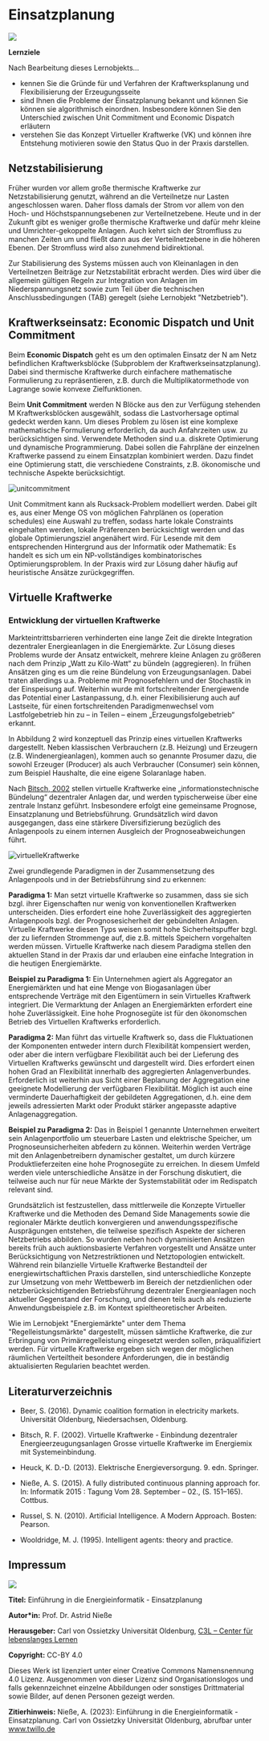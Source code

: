 <!-- 
author:   Prof. Dr. Astrid Nieße, Silke Welter, Jingyu Yang, Julia Heiken
email:    
Version:  1.0
language: de
license:  http://creativecommons.org/licenses/by/4.0/

mode:     Presentation

narrator: US English Female

logo:   img/uol_logo.png

icon:   img/uol_logo.png

        
-->

# Einsatzplanung

![](img/logoblock.png)

**Lernziele**

Nach Bearbeitung dieses Lernobjekts...

- kennen Sie die Gründe für und Verfahren der Kraftwerksplanung und Flexibilisierung der Erzeugungsseite
- sind Ihnen  die Probleme der Einsatzplanung bekannt und können Sie können sie algorithmisch einordnen. Insbesondere können Sie den Unterschied zwischen Unit Commitment und Economic Dispatch erläutern
- verstehen Sie das Konzept Virtueller Kraftwerke (VK) und können ihre Entstehung motivieren sowie den Status Quo in der Praxis darstellen.


## Netzstabilisierung
Früher wurden vor allem große thermische Kraftwerke zur Netzstabilisierung genutzt, während an die Verteilnetze nur Lasten angeschlossen waren. Daher floss damals der Strom vor allem von den Hoch- und Höchstspannungsebenen zur Verteilnetzebene. Heute und in der Zukunft gibt es weniger große thermische Kraftwerke und dafür mehr kleine und Umrichter-gekoppelte Anlagen. Auch kehrt sich der Stromfluss zu manchen Zeiten um und fließt dann aus der Verteilnetzebene in die höheren Ebenen. Der Stromfluss wird also zunehmend bidirektional. 

Zur Stabilisierung des Systems müssen auch von Kleinanlagen in den Verteilnetzen Beiträge zur Netzstabilität erbracht werden. Dies wird über die allgemein gültigen Regeln zur Integration von Anlagen im Niederspannungsnetz sowie zum Teil über die technischen Anschlussbedingungen (TAB) geregelt (siehe Lernobjekt "Netzbetrieb").

## Kraftwerkseinsatz: Economic Dispatch und Unit Commitment
Beim **Economic Dispatch** geht es um den optimalen Einsatz der N am Netz befindlichen Kraftwerksblöcke (Subproblem der Kraftwerkseinsatzplanung). Dabei sind thermische Kraftwerke durch einfachere mathematische Formulierung zu repräsentieren, z.B. durch die Multiplikatormethode von Lagrange sowie konvexe Zielfunktionen.

Beim **Unit Commitment** werden N Blöcke aus den zur Verfügung stehenden M Kraftwerksblöcken ausgewählt, sodass die Lastvorhersage optimal gedeckt werden kann. Um dieses Problem zu lösen ist eine komplexe mathematische Formulierung erforderlich, da auch Anfahrzeiten usw. zu berücksichtigen sind. Verwendete Methoden sind u.a. diskrete Optimierung und dynamische Programmierung. Dabei sollen die Fahrpläne der einzelnen Kraftwerke passend zu einem Einsatzplan kombiniert werden. Dazu findet eine Optimierung statt, die verschiedene Constraints, z.B. ökonomische und technische Aspekte berücksichtigt.
 

![unitcommitment](img/Einsatzplanung/UnitCommitment.png "Abbildung 1: Unit Commitment – aus der Kombination von Fahrplänen einzelner Kraftwerke soll ein optimaler Einsatzplan erstellt werden (eigene Darstellung)")

Unit Commitment kann als Rucksack-Problem modelliert werden. Dabei gilt es, aus einer Menge OS von möglichen Fahrplänen os (operation schedules) eine Auswahl zu treffen, sodass harte lokale Constraints eingehalten werden, lokale Präferenzen berücksichtigt werden und das globale Optimierungsziel angenähert wird. Für Lesende mit dem entsprechenden Hintergrund aus der Informatik oder Mathematik: Es handelt es sich um ein NP-vollständiges kombinatorisches Optimierungsproblem. In der Praxis wird zur Lösung daher häufig auf heuristische Ansätze zurückgegriffen. 

## Virtuelle Kraftwerke

### Entwicklung der virtuellen Kraftwerke
Markteintrittsbarrieren verhinderten eine lange Zeit die direkte Integration dezentraler Energieanlagen in die Energiemärkte. Zur Lösung dieses Problems wurde der Ansatz entwickelt, mehrere kleine Anlagen zu größeren nach dem Prinzip „Watt zu Kilo-Watt“ zu bündeln (aggregieren). In frühen Ansätzen ging es um die reine Bündelung von Erzeugungsanlagen. Dabei traten allerdings u.a. Probleme mit Prognosefehlern und der Stochastik in der Einspeisung auf. Weiterhin wurde mit fortschreitender Energiewende das Potential einer Lastanpassung, d.h. einer Flexibilisierung auch auf Lastseite, für einen fortschreitenden Paradigmenwechsel vom Lastfolgebetrieb hin zu – in Teilen – einem „Erzeugungsfolgebetrieb“ erkannt. 

In Abbildung 2 wird konzeptuell das Prinzip eines virtuellen Kraftwerks dargestellt. Neben klassischen Verbrauchern (z.B. Heizung) und Erzeugern (z.B. Windenergieanlagen), kommen auch so genannte Prosumer dazu, die sowohl Erzeuger (Producer) als auch Verbraucher (Consumer) sein können, zum Beispiel Haushalte, die eine eigene Solaranlage haben.

Nach [Bitsch, 2002](#literaturverzeichnis) stellen virtuelle Kraftwerke eine „informationstechnische Bündelung“ dezentraler Anlagen dar, und werden typischerweise über eine zentrale Instanz geführt. Insbesondere erfolgt eine gemeinsame Prognose, Einsatzplanung und Betriebsführung. Grundsätzlich wird davon ausgegangen, dass eine stärkere Diversifizierung bezüglich des Anlagenpools zu einem internen Ausgleich der Prognoseabweichungen führt.



![virtuelleKraftwerke](img/Einsatzplanung/virtuelleKraftwerke.png "Abbildung 2: Beispiel für eine Kombinationen mehrerer Erzeuger und/oder Verbraucher zu einem virtuellen Kraftwerk. Während große Kraftwerke einzeln direkt (over-the-counter, OTC) oder am Markt gehandelt werden können, werden Erzeuger und Verbraucher aggregiert, um gebündelt am Markt teilnehmen zu können (eigene Darstellung)")

Zwei grundlegende Paradigmen in der Zusammensetzung des Anlagenpools und in der Betriebsführung sind zu erkennen:

**Paradigma 1:** Man setzt virtuelle Kraftwerke so zusammen, dass sie sich bzgl. ihrer Eigenschaften nur wenig von konventionellen Kraftwerken unterscheiden. Dies erfordert eine hohe Zuverlässigkeit des aggregierten Anlagenpools bzgl. der Prognosesicherheit der gebündelten Anlagen. Virtuelle Kraftwerke diesen Typs weisen somit hohe Sicherheitspuffer bzgl. der zu liefernden Strommenge auf, die z.B. mittels Speichern vorgehalten werden müssen. Virtuelle Kraftwerke nach diesem Paradigma stellen den aktuellen Stand in der Praxis dar und erlauben eine einfache Integration in die heutigen Energiemärkte. 

**Beispiel zu Paradigma 1:** Ein Unternehmen agiert als Aggregator an Energiemärkten und hat eine Menge von Biogasanlagen über entsprechende Verträge mit den Eigentümern in sein Virtuelles Kraftwerk integriert. Die Vermarktung der Anlagen an Energiemärkten erfordert eine hohe Zuverlässigkeit. Eine hohe Prognosegüte ist für den ökonomschen Betrieb des Virtuellen Kraftwerks erforderlich.

**Paradigma 2:** Man führt das virtuelle Kraftwerk so, dass die Fluktuationen der Komponenten entweder intern durch Flexibilität kompensiert werden, oder aber die intern verfügbare Flexibilität auch bei der Lieferung des Virtuellen Kraftwerks gewünscht und dargestellt wird. Dies erfordert einen hohen Grad an Flexibilität innerhalb des aggregierten Anlagenverbundes. Erforderlich ist weiterhin aus Sicht einer Beplanung der Aggregation eine geeignete Modellierung der verfügbaren Flexibilität. Möglich ist auch eine verminderte Dauerhaftigkeit der gebildeten Aggregationen, d.h. eine dem jeweils adressierten Markt oder Produkt stärker angepasste adaptive Anlagenaggregation.

**Beispiel zu Paradigma 2:** Das in Beispiel 1 genannte Unternehmen erweitert sein Anlagenportfolio um steuerbare Lasten und elektrische Speicher, um Prognoseunsicherheiten abfedern zu können. Weiterhin werden Verträge mit den Anlagenbetreibern dynamischer gestaltet, um durch kürzere Produktlieferzeiten eine hohe Prognosegüte zu erreichen. In diesem Umfeld werden viele unterschiedliche Ansätze in der Forschung diskutiert, die teilweise auch nur für neue Märkte der Systemstabilität oder im Redispatch relevant sind.

Grundsätzlich ist festzustellen, dass mittlerweile die Konzepte Virtueller Kraftwerke und die Methoden des Demand Side Managements sowie die regionaler Märkte deutlich konvergieren und anwendungsspezifische Ausprägungen entstehen, die teilweise spezifisch Aspekte der sicheren Netzbetriebs abbilden. So wurden neben hoch dynamisierten Ansätzen bereits früh auch auktionsbasierte Verfahren vorgestellt und Ansätze unter Berücksichtigung von Netzrestriktionen und Netztopologien entwickelt. Während rein bilanzielle Virtuelle Kraftwerke Bestandteil der energiewirtschaftlichen Praxis darstellen, sind unterschiedliche Konzepte zur Umsetzung von mehr Wettbewerb im Bereich der netzdienlichen oder netzberücksichtigenden Betriebsführung dezentraler Energieanlagen noch aktueller Gegenstand der Forschung, und dienen teils auch als reduzierte Anwendungsbeispiele z.B. im Kontext spieltheoretischer Arbeiten.

Wie im Lernobjekt "Energiemärkte" unter dem Thema "Regelleistungsmärkte" dargestellt, müssen sämtliche Kraftwerke, die zur Erbringung von Primärregelleistung eingesetzt werden sollen, präqualifiziert werden. Für virtuelle Kraftwerke ergeben sich wegen der möglichen räumlichen Verteiltheit besondere Anforderungen, die in beständig aktualisierten Regularien beachtet werden.


## Literaturverzeichnis
- Beer, S. (2016). Dynamic coalition formation in electricity markets. Universität Oldenburg, Niedersachsen, Oldenburg.

- Bitsch, R. F. (2002). Virtuelle Kraftwerke - Einbindung dezentraler Energieerzeugungsanlagen Grosse virtuelle Kraftwerke im Energiemix mit Systemeinbindung. 

- Heuck, K. D.-D. (2013). Elektrische Energieversorgung. 9. edn. Springer.

- Nieße, A. S. (2015). A fully distributed continuous planning approach for. In: Informatik 2015 : Tagung Vom 28. September – 02., (S. 151–165). Cottbus.

- Russel, S. N. (2010). Artificial Intelligence. A Modern Approach. Bosten: Pearson.

- Wooldridge, M. J. (1995). Intelligent agents: theory and practice. 


## Impressum

![](img/logoblock.png)

**Titel:**	Einführung in die Energieinformatik - Einsatzplanung

**Autor\*in:**	Prof. Dr. Astrid Nieße

**Herausgeber:**	Carl von Ossietzky Universität Oldenburg, [C3L – Center für lebenslanges Lernen](www.uol.de/c3l)

**Copyright:**	CC-BY 4.0

Dieses Werk ist lizenziert unter einer Creative Commons Namensnennung 4.0 Lizenz. Ausgenommen von dieser Lizenz sind Organisationslogos und falls gekennzeichnet einzelne Abbildungen oder sonstiges Drittmaterial sowie Bilder, auf denen Personen gezeigt werden.

**Zitierhinweis:**	Nieße, A. (2023): Einführung in die Energieinformatik - Einsatzplanung. Carl von Ossietzky Universität Oldenburg, abrufbar unter www.twillo.de 